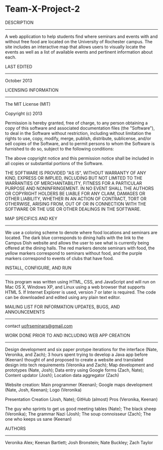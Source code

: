 Team-X-Project-2
================


DESCRIPTION
___________

A web application to help students find where seminars and events with and without free food are located on the 
University of Rochester campus. The site includes an interactive map that allows users to visually locate the events as 
well as a list of available events and pertinent information about each.


LAST EDITED
___________

October 2013


LICENSING INFORMATION
_____________________

The MIT License (MIT)

Copyright (c) 2013

Permission is hereby granted, free of charge, to any person obtaining a copy of
this software and associated documentation files (the "Software"), to deal in
the Software without restriction, including without limitation the rights to
use, copy, modify, merge, publish, distribute, sublicense, and/or sell copies of
the Software, and to permit persons to whom the Software is furnished to do so,
subject to the following conditions:

The above copyright notice and this permission notice shall be included in all
copies or substantial portions of the Software.

THE SOFTWARE IS PROVIDED "AS IS", WITHOUT WARRANTY OF ANY KIND, EXPRESS OR
IMPLIED, INCLUDING BUT NOT LIMITED TO THE WARRANTIES OF MERCHANTABILITY, FITNESS
FOR A PARTICULAR PURPOSE AND NONINFRINGEMENT. IN NO EVENT SHALL THE AUTHORS OR
COPYRIGHT HOLDERS BE LIABLE FOR ANY CLAIM, DAMAGES OR OTHER LIABILITY, WHETHER
IN AN ACTION OF CONTRACT, TORT OR OTHERWISE, ARISING FROM, OUT OF OR IN
CONNECTION WITH THE SOFTWARE OR THE USE OR OTHER DEALINGS IN THE SOFTWARE.


MAP SPECIFICS AND KEY
_____________________

We use a coloring scheme to denote where food locations and seminars are located. The dark blue corresponds to dining 
halls with the link to the Campus Dish website and allows the user to see what is currently being offered at the dining 
halls. The red markers denote seminars with food, the yellow markers correspond to seminars without food, and the purple
markers correspond to events of clubs that have food. 


INSTALL, CONFIGURE, AND RUN
___________________________

This program was written using HTML, CSS, and JavaScript and will run on Mac OS X, Windows XP, and Linux using a web
browser that supports HTML 5. If Internet Explorer is used, version 7 or later is required. The code can be downloaded 
and edited using any plain text editor.



MAILING LIST FOR INFORMATION UPDATES, BUGS, AND ANNOUNCEMENTS
_____________________________________________________________

contact uofrseminars@gmail.com


WORK DONE PRIOR TO AND INCLUDING WEB APP CREATION
_________________________________________________

Design development and six paper protype iterations for the interface (Nate, Veronika, and Zach); 3 hours spent trying 
to develop a Java app before (Keenan) thought of and proposed to create a website and translated design into tech
requirements (Veronika and Zach); Map development and prototypes (Nate, Josh); Data entry using Google forms 
(Zach, Nate); Content updator (Josh); Location data aggregator (Zach)

Website creation: Main programmer (Keenan); Google maps development (Nate, Josh, Keenan); Logo (Veronika)

Presentation Creation (Josh, Nate); GitHub (almost) Pros (Veronika, Keenan)


The guy who sprints to get us good meeting tables (Nate); The black sheep (Veronika); The grammar Nazi (Josh);
The soup connoisseur (Zach); The one who keeps us sane (Keenan)


AUTHORS
_______

Veronika Alex; Keenan Bartlett; Josh Bronstein; Nate Buckley; Zach Taylor
